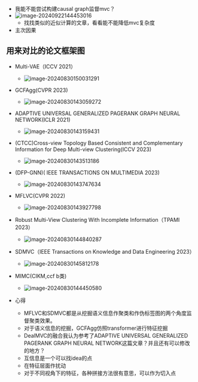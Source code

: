 - 我能不能尝试构建causal graph监督mvc？
- ![image-20240922144453016](C:\Users\12895\AppData\Roaming\Typora\typora-user-images\image-20240922144453016.png)
  - 找找类似的近似计算的文章，看看能不能降低mvc复杂度
- 主次因果






## 用来对比的论文框架图

- Multi-VAE（ICCV 2021）
  - ![image-20240830150031291](C:\Users\12895\AppData\Roaming\Typora\typora-user-images\image-20240830150031291.png)

- GCFAgg(CVPR 2023)
  - ![image-20240830143059272](C:\Users\12895\AppData\Roaming\Typora\typora-user-images\image-20240830143059272.png)

- ADAPTIVE UNIVERSAL GENERALIZED PAGERANK GRAPH NEURAL NETWORK(ICLR 2021)
  - ![image-20240830143159431](C:\Users\12895\AppData\Roaming\Typora\typora-user-images\image-20240830143159431.png)
- (CTCC)Cross-view Topology Based Consistent and Complementary Information for Deep Multi-view Clustering(ICCV 2023)
  - ![image-20240830143513186](C:\Users\12895\AppData\Roaming\Typora\typora-user-images\image-20240830143513186.png)
- (DFP-GNN)( IEEE TRANSACTIONS ON MULTIMEDIA 2023)
  - ![image-20240830143747634](C:\Users\12895\AppData\Roaming\Typora\typora-user-images\image-20240830143747634.png)
- MFLVC(CVPR 2022)
  - ![image-20240830143927798](C:\Users\12895\AppData\Roaming\Typora\typora-user-images\image-20240830143927798.png)
- Robust Multi-View Clustering With Incomplete Information（TPAMI 2023）
  - ![image-20240830144840287](C:\Users\12895\AppData\Roaming\Typora\typora-user-images\image-20240830144840287.png)
- SDMVC（IEEE Transactions on Knowledge and Data Engineering 2023）
  - ![image-20240830145812178](C:\Users\12895\AppData\Roaming\Typora\typora-user-images\image-20240830145812178.png)
- MIMC(CIKM,ccf b类)
  - ![image-20240830144450580](C:\Users\12895\AppData\Roaming\Typora\typora-user-images\image-20240830144450580.png)

- 心得
  - MFLVC和SDMVC都是从挖掘语义信息作聚类和作伪标签图的两个角度监督聚类效果。
  - 对于语义信息的挖掘，GCFAgg仿照transformer进行特征挖掘
  - DealMVC的融合我认为参考了ADAPTIVE UNIVERSAL GENERALIZED PAGERANK GRAPH NEURAL NETWORK这篇文章？并且还有可以修改的地方？
  - 互信息是一个可以找idea的点
  - 在特征层面作扰动
  - 对于不同视角下的特征，各种拼接方法很有意思，可以作为切入点